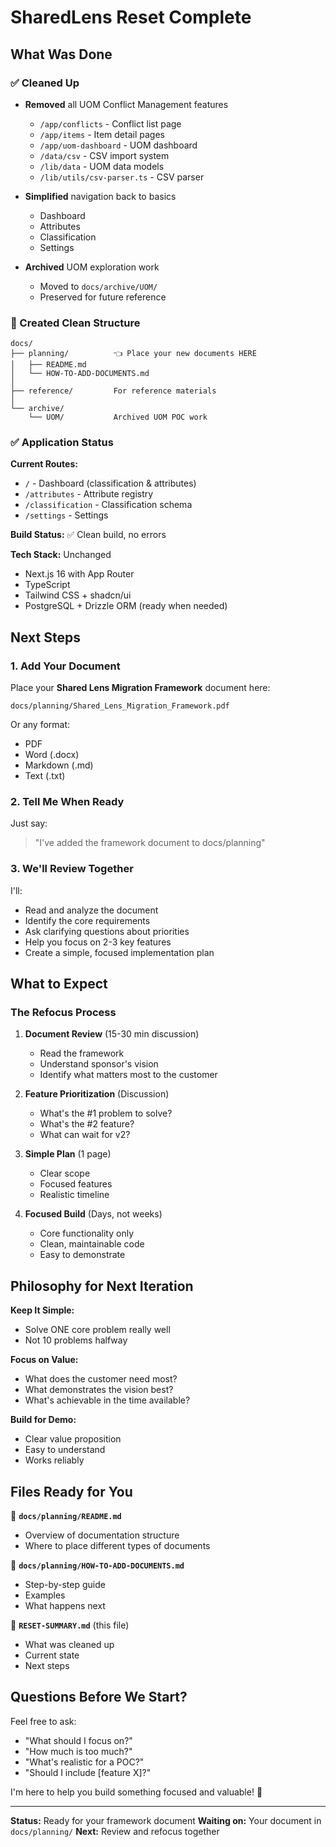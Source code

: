 # SharedLens Reset Complete

## What Was Done

### ✅ Cleaned Up
- **Removed** all UOM Conflict Management features
  - `/app/conflicts` - Conflict list page
  - `/app/items` - Item detail pages
  - `/app/uom-dashboard` - UOM dashboard
  - `/data/csv` - CSV import system
  - `/lib/data` - UOM data models
  - `/lib/utils/csv-parser.ts` - CSV parser

- **Simplified** navigation back to basics
  - Dashboard
  - Attributes
  - Classification
  - Settings

- **Archived** UOM exploration work
  - Moved to `docs/archive/UOM/`
  - Preserved for future reference

### 📁 Created Clean Structure

```
docs/
├── planning/          👈 Place your new documents HERE
│   ├── README.md
│   └── HOW-TO-ADD-DOCUMENTS.md
│
├── reference/         For reference materials
│
└── archive/
    └── UOM/           Archived UOM POC work
```

### ✅ Application Status

**Current Routes:**
- `/` - Dashboard (classification & attributes)
- `/attributes` - Attribute registry
- `/classification` - Classification schema
- `/settings` - Settings

**Build Status:** ✅ Clean build, no errors

**Tech Stack:** Unchanged
- Next.js 16 with App Router
- TypeScript
- Tailwind CSS + shadcn/ui
- PostgreSQL + Drizzle ORM (ready when needed)

## Next Steps

### 1. Add Your Document

Place your **Shared Lens Migration Framework** document here:
```
docs/planning/Shared_Lens_Migration_Framework.pdf
```

Or any format:
- PDF
- Word (.docx)
- Markdown (.md)
- Text (.txt)

### 2. Tell Me When Ready

Just say:
> "I've added the framework document to docs/planning"

### 3. We'll Review Together

I'll:
- Read and analyze the document
- Identify the core requirements
- Ask clarifying questions about priorities
- Help you focus on 2-3 key features
- Create a simple, focused implementation plan

## What to Expect

### The Refocus Process

1. **Document Review** (15-30 min discussion)
   - Read the framework
   - Understand sponsor's vision
   - Identify what matters most to the customer

2. **Feature Prioritization** (Discussion)
   - What's the #1 problem to solve?
   - What's the #2 feature?
   - What can wait for v2?

3. **Simple Plan** (1 page)
   - Clear scope
   - Focused features
   - Realistic timeline

4. **Focused Build** (Days, not weeks)
   - Core functionality only
   - Clean, maintainable code
   - Easy to demonstrate

## Philosophy for Next Iteration

**Keep It Simple:**
- Solve ONE core problem really well
- Not 10 problems halfway

**Focus on Value:**
- What does the customer need most?
- What demonstrates the vision best?
- What's achievable in the time available?

**Build for Demo:**
- Clear value proposition
- Easy to understand
- Works reliably

## Files Ready for You

📄 **`docs/planning/README.md`**
- Overview of documentation structure
- Where to place different types of documents

📄 **`docs/planning/HOW-TO-ADD-DOCUMENTS.md`**
- Step-by-step guide
- Examples
- What happens next

📄 **`RESET-SUMMARY.md`** (this file)
- What was cleaned up
- Current state
- Next steps

## Questions Before We Start?

Feel free to ask:
- "What should I focus on?"
- "How much is too much?"
- "What's realistic for a POC?"
- "Should I include [feature X]?"

I'm here to help you build something focused and valuable! 🎯

---

**Status:** Ready for your framework document
**Waiting on:** Your document in `docs/planning/`
**Next:** Review and refocus together
